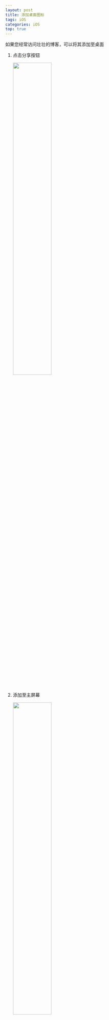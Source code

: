 ```yaml
---
layout: post
title: 添加桌面图标
tags: iOS
categories: iOS
top: true
---
```


如果您经常访问壮壮的博客，可以将其添加至桌面

<!-- more -->

1. 点击分享按钮

   <img width="50%" src="https://raw.githubusercontent.com/ydzydzydz/blogphoto/master/pwa/1.jpg" />

2. 添加至主屏幕

   <img width="50%" src="https://raw.githubusercontent.com/ydzydzydz/blogphoto/master/pwa/2.jpg" />

3. 添加

   <img width="50%" src="https://raw.githubusercontent.com/ydzydzydz/blogphoto/master/pwa/3.jpg" />

4. 就可以愉快的从主屏幕访问本博客了 😀😀😀

   <video  width="50%" src="https://raw.githubusercontent.com/ydzydzydz/blogphoto/master/pwa/4.mp4" controls="controls">
   </video>

5. 建议通过 [RSS 订阅](https://zhuangzhuang.cf/feed.xml)获取博客更新，壮壮比较懒，博客文章及内容不定期更新